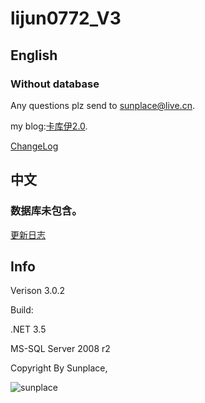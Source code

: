 lijun0772_V3
=================
## English

### Without database

Any questions plz send to [sunplace@live.cn](mailto:sunplace@live.cn).

my blog:[卡库伊2.0](http://www.jsunplace.com).

[ChangeLog](ChangeLog.md)

## 中文

### 数据库未包含。

[更新日志](ChangeLog.md)

## Info

Verison 3.0.2

Build:

.NET 3.5

MS-SQL Server 2008 r2

Copyright By Sunplace,

![sunplace](http://www.jsunplace.com/copyright_by_sunplace.png)
